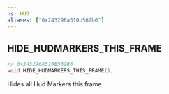 ```yaml
---
ns: HUD
aliases: ["0x243296a510b562b6"]
---
```

## HIDE_HUDMARKERS_THIS_FRAME

```c
// 0x243296A510B562B6
void HIDE_HUDMARKERS_THIS_FRAME();
```

Hides all Hud Markers this frame

